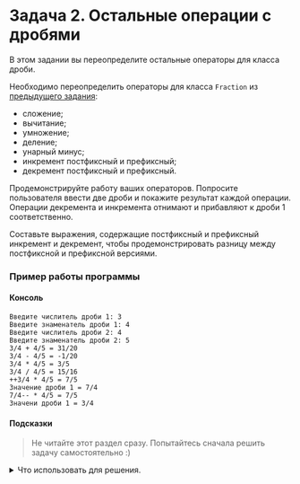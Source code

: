 # Задача 2. Остальные операции с дробями
В этом задании вы переопределите остальные операторы для класса дроби.

Необходимо переопределить операторы для класса `Fraction` из [предыдущего задания](../01):
 - сложение;
 - вычитание;
 - умножение;
 - деление;
 - унарный минус;
 - инкремент постфиксный и префиксный;
 - декремент постфиксный и префиксный.

Продемонстрируйте работу ваших операторов. Попросите пользователя ввести две дроби и покажите результат каждой операции. Операции декремента и инкремента отнимают и прибавляют к дроби 1 соответственно.

Составьте выражения, содержащие постфиксный и префиксный инкремент и декремент, чтобы продемонстрировать разницу между постфиксной и префиксной версиями.

### Пример работы программы
#### Консоль
```
Введите числитель дроби 1: 3
Введите знаменатель дроби 1: 4
Введите числитель дроби 2: 4
Введите знаменатель дроби 2: 5
3/4 + 4/5 = 31/20
3/4 - 4/5 = -1/20
3/4 * 4/5 = 3/5
3/4 / 4/5 = 15/16
++3/4 * 4/5 = 7/5
Значение дроби 1 = 7/4
7/4-- * 4/5 = 7/5
Значени дроби 1 = 3/4
```

#### Подсказки

> Не читайте этот раздел сразу. Попытайтесь сначала решить задачу самостоятельно :)

<details>

<summary>Что использовать для решения.</summary>

Префиксная и постфиксная версии различаются фальшивым аргументом в постфиксной версии.

Не забудьте, что две версии ведут себя по-разному.

Не забудьте написать код, сокращающий дроби.

</details>
